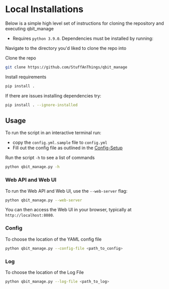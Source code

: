 # Local Installations

Below is a simple high level set of instructions for cloning the repository and executing qbit_manage

* Requires `python 3.9.0`. Dependencies must be installed by running:

Navigate to the directory you'd liked to clone the repo into

Clone the repo

```bash
git clone https://github.com/StuffAnThings/qbit_manage
```

Install requirements

```bash
pip install .
```

If there are issues installing dependencies try:

```bash
pip install . --ignore-installed
```

## Usage

To run the script in an interactive terminal run:

* copy the `config.yml.sample` file to `config.yml`
* Fill out the config file as outlined in the [Config-Setup](https://github.com/StuffAnThings/qbit_manage/wiki/Config-Setup)

Run the script `-h` to see a list of commands

```bash
python qbit_manage.py -h
```

### Web API and Web UI

To run the Web API and Web UI, use the `--web-server` flag:

```bash
python qbit_manage.py --web-server
```

You can then access the Web UI in your browser, typically at `http://localhost:8080`.

### Config

To choose the location of the YAML config file

```bash
python qbit_manage.py --config-file <path_to_config>
```

### Log

To choose the location of the Log File

```bash
python qbit_manage.py --log-file <path_to_log>
```
